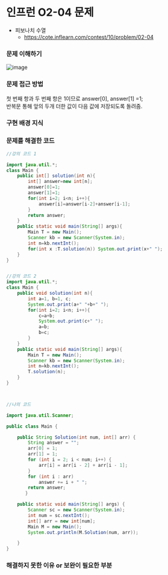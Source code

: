 # 인프런 O2-04 문제
- 피보나치 수열
    - https://cote.inflearn.com/contest/10/problem/02-04

### 문제 이해하기
![image](https://user-images.githubusercontent.com/90403366/230072722-fa4c654a-6ce0-4b22-b75d-2a7beda408c9.png)

### 문제 접근 방법
첫 번째 항과 두 번째 항은 1이므로 answer[0], answer[1] =1;  \
반복문 통해 앞의 두개 더한 값이 다음 값에 저장되도록 돌려줌.
### 구현 배경 지식

### 문제를 해결한 코드
```java
//강의 코드 1

import java.util.*;
class Main {
    public int[] solution(int n){
        int[] answer=new int[n];
        answer[0]=1;
        answer[1]=1;
        for(int i=2; i<n; i++){
            answer[i]=answer[i-2]+answer[i-1];
        }
        return answer;
    }
    public static void main(String[] args){
        Main T = new Main();
        Scanner kb = new Scanner(System.in);
        int n=kb.nextInt();
        for(int x :T.solution(n)) System.out.print(x+" ");
    }
}


//강의 코드 2
import java.util.*;
class Main {
    public void solution(int n){
        int a=1, b=1, c;
        System.out.print(a+" "+b+" ");
        for(int i=2; i<n; i++){
            c=a+b;
            System.out.print(c+" ");
            a=b;
            b=c;
        }
    }
    public static void main(String[] args){
        Main T = new Main();
        Scanner kb = new Scanner(System.in);
        int n=kb.nextInt();
        T.solution(n);
    }
}



//나의 코드

import java.util.Scanner;

public class Main {

    public String Solution(int num, int[] arr) {
        String answer = "";
        arr[0] = 1;
        arr[1] = 1;
        for (int i = 2; i < num; i++) {
            arr[i] = arr[i - 2] + arr[i - 1];
        }
        for (int i : arr)
            answer += i + " ";
        return answer;
       }

    public static void main(String[] args) {
        Scanner sc = new Scanner(System.in);
        int num = sc.nextInt();
        int[] arr = new int[num];
        Main M = new Main();
        System.out.println(M.Solution(num, arr));

    }
}

```

### 해결하지 못한 이유 or 보완이 필요한 부분
